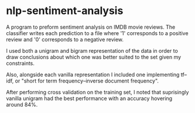 # nlp-sentiment-analysis

A program to preform sentiment analysis on IMDB movie reviews. 
The classifier writes each prediction to a file where '1' corresponds to a positive review and '0' corresponds to a negative review.

I used both a unigram and bigram representation of the data in order to draw conclusions about which one was better suited to the set given my constraints. 

Also, alongside each vanilla representation I included one implementing tf–idf, or "short for term frequency–inverse document frequency".

After performing cross validation on the training set, I noted that suprisingly vanilla unigram had the best performance with an accuracy hovering around 84%.

